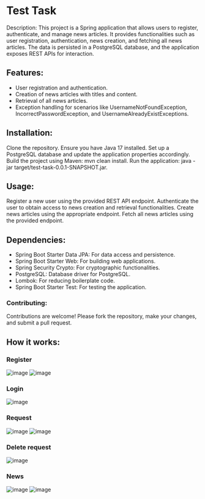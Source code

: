 # Test Task
Description:
This project is a Spring application that allows users to register, authenticate, and manage news articles. It provides functionalities such as user registration, authentication, news creation, and fetching all news articles. The data is persisted in a PostgreSQL database, and the application exposes REST APIs for interaction.

## Features:
* User registration and authentication.
* Creation of news articles with titles and content.
* Retrieval of all news articles.
* Exception handling for scenarios like UsernameNotFoundException, IncorrectPasswordException, and UsernameAlreadyExistExceptions.

## Installation:
Clone the repository.
Ensure you have Java 17 installed.
Set up a PostgreSQL database and update the application properties accordingly.
Build the project using Maven: mvn clean install.
Run the application: java -jar target/test-task-0.0.1-SNAPSHOT.jar.

## Usage:
Register a new user using the provided REST API endpoint.
Authenticate the user to obtain access to news creation and retrieval functionalities.
Create news articles using the appropriate endpoint.
Fetch all news articles using the provided endpoint.

## Dependencies:
* Spring Boot Starter Data JPA: For data access and persistence.
* Spring Boot Starter Web: For building web applications.
* Spring Security Crypto: For cryptographic functionalities.
* PostgreSQL: Database driver for PostgreSQL.
* Lombok: For reducing boilerplate code.
* Spring Boot Starter Test: For testing the application.
### Contributing:
Contributions are welcome! Please fork the repository, make your changes, and submit a pull request.

## How it works:
### Register
![image](https://github.com/Damirbek05/test-task/assets/124022133/cbea6ab8-904e-4731-a56d-485cad5b1d55)
![image](https://github.com/Damirbek05/test-task/assets/124022133/96bc020f-ba34-45c8-8ab0-0a168a1818eb)
### Login
![image](https://github.com/Damirbek05/test-task/assets/124022133/3c0f1d10-3bc4-4bee-8009-074eb62ce6f2)
### Request
![image](https://github.com/Damirbek05/test-task/assets/124022133/dd1291a5-4df4-4295-86d1-137c08279a6f)
![image](https://github.com/Damirbek05/test-task/assets/124022133/b701d5b5-b917-4195-ba1e-ff1bcba69aeb)
### Delete request
![image](https://github.com/Damirbek05/test-task/assets/124022133/1d519f82-6f21-49bb-bb9b-6196d7f2c866)
### News
![image](https://github.com/Damirbek05/test-task/assets/124022133/2ef67a3a-0bd4-4c03-b941-ad3f9cfd89da)
![image](https://github.com/Damirbek05/test-task/assets/124022133/bcac27af-9c85-4abb-be95-4b84df46b47e)






